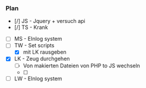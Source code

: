 ### Plan
* [/] JS -  Jquery + versuch api
* [/] TS - Krank
* [ ] MS - EInlog system
* [ ] TW - Set scripts
	* [X] mit LK rausgeben
* [x] LK - Zeug durchgehen
	* [ ] Von makierten Dateien von PHP to JS wechseln
	* [ ] 
* [ ] LW -  EInlog system